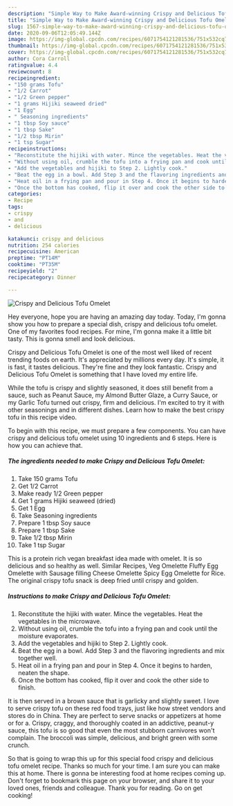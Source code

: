 ```yaml
---
description: "Simple Way to Make Award-winning Crispy and Delicious Tofu Omelet"
title: "Simple Way to Make Award-winning Crispy and Delicious Tofu Omelet"
slug: 1567-simple-way-to-make-award-winning-crispy-and-delicious-tofu-omelet
date: 2020-09-06T12:05:49.144Z
image: https://img-global.cpcdn.com/recipes/6071754121281536/751x532cq70/crispy-and-delicious-tofu-omelet-recipe-main-photo.jpg
thumbnail: https://img-global.cpcdn.com/recipes/6071754121281536/751x532cq70/crispy-and-delicious-tofu-omelet-recipe-main-photo.jpg
cover: https://img-global.cpcdn.com/recipes/6071754121281536/751x532cq70/crispy-and-delicious-tofu-omelet-recipe-main-photo.jpg
author: Cora Carroll
ratingvalue: 4.4
reviewcount: 8
recipeingredient:
- "150 grams Tofu"
- "1/2 Carrot"
- "1/2 Green pepper"
- "1 grams Hijiki seaweed dried"
- "1 Egg"
- " Seasoning ingredients"
- "1 tbsp Soy sauce"
- "1 tbsp Sake"
- "1/2 tbsp Mirin"
- "1 tsp Sugar"
recipeinstructions:
- "Reconstitute the hijiki with water. Mince the vegetables. Heat the vegetables in the microwave."
- "Without using oil, crumble the tofu into a frying pan and cook until the moisture evaporates."
- "Add the vegetables and hijiki to Step 2. Lightly cook."
- "Beat the egg in a bowl. Add Step 3 and the flavoring ingredients and mix together well."
- "Heat oil in a frying pan and pour in Step 4. Once it begins to harden, neaten the shape."
- "Once the bottom has cooked, flip it over and cook the other side to finish."
categories:
- Recipe
tags:
- crispy
- and
- delicious

katakunci: crispy and delicious 
nutrition: 254 calories
recipecuisine: American
preptime: "PT14M"
cooktime: "PT35M"
recipeyield: "2"
recipecategory: Dinner

---
```



![Crispy and Delicious Tofu Omelet](https://img-global.cpcdn.com/recipes/6071754121281536/751x532cq70/crispy-and-delicious-tofu-omelet-recipe-main-photo.jpg)

Hey everyone, hope you are having an amazing day today. Today, I'm gonna show you how to prepare a special dish, crispy and delicious tofu omelet. One of my favorites food recipes. For mine, I'm gonna make it a little bit tasty. This is gonna smell and look delicious.

Crispy and Delicious Tofu Omelet is one of the most well liked of recent trending foods on earth. It's appreciated by millions every day. It's simple, it is fast, it tastes delicious. They're fine and they look fantastic. Crispy and Delicious Tofu Omelet is something that I have loved my entire life.

While the tofu is crispy and slightly seasoned, it does still benefit from a sauce, such as Peanut Sauce, my Almond Butter Glaze, a Curry Sauce, or my Garlic Tofu turned out crispy, firm and delicious. I&#39;m excited to try it with other seasonings and in different dishes. Learn how to make the best crispy tofu in this recipe video.


To begin with this recipe, we must prepare a few components. You can have crispy and delicious tofu omelet using 10 ingredients and 6 steps. Here is how you can achieve that.

<!--inarticleads1-->

##### The ingredients needed to make Crispy and Delicious Tofu Omelet:

1. Take 150 grams Tofu
1. Get 1/2 Carrot
1. Make ready 1/2 Green pepper
1. Get 1 grams Hijiki seaweed (dried)
1. Get 1 Egg
1. Take  Seasoning ingredients
1. Prepare 1 tbsp Soy sauce
1. Prepare 1 tbsp Sake
1. Take 1/2 tbsp Mirin
1. Take 1 tsp Sugar


This is a protein rich vegan breakfast idea made with omelet. It is so delicious and so healthy as well. Similar Recipes, Veg Omelette Fluffy Egg Omelette with Sausage filling Cheese Omelette Spicy Egg Omelette for Rice. The original crispy tofu snack is deep fried until crispy and golden. 

<!--inarticleads2-->

##### Instructions to make Crispy and Delicious Tofu Omelet:

1. Reconstitute the hijiki with water. Mince the vegetables. Heat the vegetables in the microwave.
1. Without using oil, crumble the tofu into a frying pan and cook until the moisture evaporates.
1. Add the vegetables and hijiki to Step 2. Lightly cook.
1. Beat the egg in a bowl. Add Step 3 and the flavoring ingredients and mix together well.
1. Heat oil in a frying pan and pour in Step 4. Once it begins to harden, neaten the shape.
1. Once the bottom has cooked, flip it over and cook the other side to finish.


It is then served in a brown sauce that is garlicky and slightly sweet. I love to serve crispy tofu on these red food trays, just like how street vendors and stores do in China. They are perfect to serve snacks or appetizers at home or for a. Crispy, craggy, and thoroughly coated in an addictive, peanut-y sauce, this tofu is so good that even the most stubborn carnivores won&#39;t complain. The broccoli was simple, delicious, and bright green with some crunch. 

So that is going to wrap this up for this special food crispy and delicious tofu omelet recipe. Thanks so much for your time. I am sure you can make this at home. There is gonna be interesting food at home recipes coming up. Don't forget to bookmark this page on your browser, and share it to your loved ones, friends and colleague. Thank you for reading. Go on get cooking!

